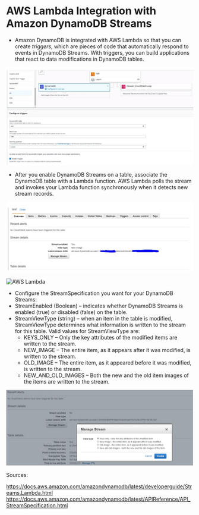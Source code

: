# AWS Lambda Integration with Amazon DynamoDB Streams

- Amazon DynamoDB is integrated with AWS Lambda so that you can create *triggers*, which are pieces of code that automatically respond to events in  DynamoDB Streams. With triggers, you can build applications that react  to data modifications in DynamoDB tables.

![AWS Lambda](../img/AWS-Lambda1.png)

- After you enable DynamoDB Streams on a table, associate the DynamoDB table  with a Lambda function. AWS Lambda polls the stream and invokes your  Lambda function synchronously when it detects new stream records.

![AWS Lambda](../img/AWS-Lambda2.png)

![AWS Lambda](https://k2y3h8q6.stackpathcdn.com/wp-content/uploads/2019/08/AWS-Lambda3.jpg)

-  Configure the StreamSpecification you want for your DynamoDB Streams:
  - StreamEnabled (Boolean) – indicates whether DynamoDB Streams is enabled (true) or disabled (false) on the table.
  - StreamViewType (string) – when an item in the table is modified, StreamViewType determines what information is written to the stream for this table. Valid values for  StreamViewType are:
    - KEYS_ONLY – Only the key attributes of the modified items are written to the stream.
    - NEW_IMAGE – The entire item, as it appears after it was modified, is written to the stream.
    - OLD_IMAGE – The entire item, as it appeared before it was modified, is written to the stream.
    - NEW_AND_OLD_IMAGES – Both the new and the old item images of the items are written to the stream.

![AWS Lambda](../img/AWS-Lambda4.png)

 

Sources:

https://docs.aws.amazon.com/amazondynamodb/latest/developerguide/Streams.Lambda.html
https://docs.aws.amazon.com/amazondynamodb/latest/APIReference/API_StreamSpecification.html
